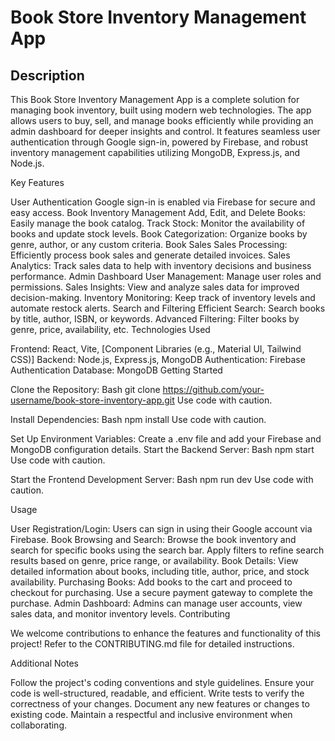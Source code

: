 # Book Store Inventory Management App
## Description

This Book Store Inventory Management App is a complete solution for managing book inventory, built using modern web technologies. The app allows users to buy, sell, and manage books efficiently while providing an admin dashboard for deeper insights and control. It features seamless user authentication through Google sign-in, powered by Firebase, and robust inventory management capabilities utilizing MongoDB, Express.js, and Node.js.

Key Features

User Authentication
Google sign-in is enabled via Firebase for secure and easy access.
Book Inventory Management
Add, Edit, and Delete Books: Easily manage the book catalog.
Track Stock: Monitor the availability of books and update stock levels.
Book Categorization: Organize books by genre, author, or any custom criteria.
Book Sales
Sales Processing: Efficiently process book sales and generate detailed invoices.
Sales Analytics: Track sales data to help with inventory decisions and business performance.
Admin Dashboard
User Management: Manage user roles and permissions.
Sales Insights: View and analyze sales data for improved decision-making.
Inventory Monitoring: Keep track of inventory levels and automate restock alerts.
Search and Filtering
Efficient Search: Search books by title, author, ISBN, or keywords.
Advanced Filtering: Filter books by genre, price, availability, etc.
Technologies Used

Frontend: React, Vite, [Component Libraries (e.g., Material UI, Tailwind CSS)]
Backend: Node.js, Express.js, MongoDB
Authentication: Firebase Authentication
Database: MongoDB
Getting Started

Clone the Repository:
Bash
git clone https://github.com/your-username/book-store-inventory-app.git
Use code with caution.

Install Dependencies:
Bash
npm install
Use code with caution.

Set Up Environment Variables: Create a .env file and add your Firebase and MongoDB configuration details.
Start the Backend Server:
Bash
npm start
Use code with caution.

Start the Frontend Development Server:
Bash
npm run dev
Use code with caution.

Usage

User Registration/Login: Users can sign in using their Google account via Firebase.
Book Browsing and Search: Browse the book inventory and search for specific books using the search bar. Apply filters to refine search results based on genre, price range, or availability.
Book Details: View detailed information about books, including title, author, price, and stock availability.
Purchasing Books: Add books to the cart and proceed to checkout for purchasing. Use a secure payment gateway to complete the purchase.
Admin Dashboard: Admins can manage user accounts, view sales data, and monitor inventory levels.
Contributing

We welcome contributions to enhance the features and functionality of this project! Refer to the CONTRIBUTING.md file for detailed instructions.

Additional Notes

Follow the project's coding conventions and style guidelines.
Ensure your code is well-structured, readable, and efficient.
Write tests to verify the correctness of your changes.
Document any new features or changes to existing code.
Maintain a respectful and inclusive environment when collaborating.
